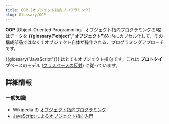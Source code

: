 ```yaml
---
title: OOP (オブジェクト指向プログラミング)
slug: Glossary/OOP
---
```


**OOP** (Object-Oriented Programming、オブジェクト指向プログラミングの略) はデータを **{{glossary("object","オブジェクト")}}** 内にカプセル化して、その構成部品ではなくてオブジェクト自体が操作される、プログラミングアプローチです。

{{glossary("JavaScript")}} はとてもオブジェクト指向です。これは **プロトタイプ**ベースのモデル ([クラスベースの反対](/ja/docs/Web/JavaScript/Guide/Details_of_the_Object_Model#Class-based_vs._prototype-based_languages)) に従っています。

## 詳細情報

### 一般知識

- Wikipedia の [オブジェクト指向プログラミング](https://ja.wikipedia.org/wiki/オブジェクト指向プログラミング)
- [JavaScript によるオブジェクト指向入門](/ja/docs/Web/JavaScript/Introduction_to_Object-Oriented_JavaScript)
